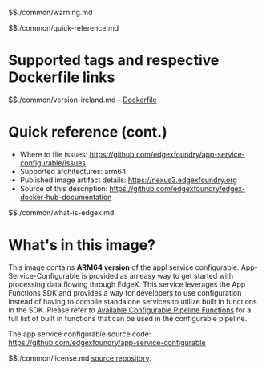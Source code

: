 $$./common/warning.md

$$./common/quick-reference.md

# Supported tags and respective Dockerfile links

$$./common/version-ireland.md
        - [Dockerfile](https://github.com/edgexfoundry/app-service-configurable/blob/v2.0.0/Dockerfile)

# Quick reference (cont.)

- Where to file issues: https://github.com/edgexfoundry/app-service-configurable/issues
- Supported architectures: arm64
- Published image artifact details: https://nexus3.edgexfoundry.org
- Source of this description: https://github.com/edgexfoundry/edgex-docker-hub-documentation

$$./common/what-is-edgex.md

# What's in this image?

This image contains **ARM64 version** of the appl service configurable. App-Service-Configurable is provided as an easy way to get started with processing data flowing through EdgeX. This service leverages the App Functions SDK and provides a way for developers to use configuration instead of having to compile standalone services to utilize built in functions in the SDK. Please refer to [Available Configurable Pipeline Functions](https://docs.edgexfoundry.org/2.0/microservices/application/AppServiceConfigurable/#available-configurable-pipeline-functions) for a full list of built in functions that can be used in the configurable pipeline.

The app service configurable source code: <https://github.com/edgexfoundry/app-service-configurable>

$$./common/license.md
[source repository](https://github.com/edgexfoundry/app-service-configurable/blob/v2.0.0/Attribution.txt).
